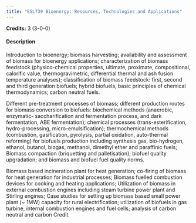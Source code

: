 ```yaml
---
title: "ESL739 Bioenergy: Resources, Technologies and Applications"
---
```

**Credits:** 3 (3-0-0)

#### Description
Introduction to bioenergy; biomass harvesting; availability and assessment of biomass for bioenergy applications; characterization of biomass feedstock (physico-chemical properties, ultimate, proximate, compositional, calorific value, thermogravimetric, differential thermal and ash fusion temperature analyses); classification of biomass feedstock: first, second and third generation biofuels; hybrid biofuels, basic principles of chemical thermodynamics; carbon neutral fuels.

Different pre-treatment processes of biomass; different production routes for biomass conversion to biofuels: biochemical methods (anaerobic, enzymatic- saccharification and fermentation process, and dark fermentation, ABE fermentation); chemical processes (trans-esterification, hydro-processing, micro-emulsification); thermochemical methods (combustion, gasification, pyrolysis, partial oxidation, auto-thermal reforming) for biofuels production including synthesis gas, bio-hydrogen, ethanol, butanol, biogas, methanol, dimethyl ether and paraffinic fuels; Biomass compaction (briquetting and palletisation); biofuel quality upgradation; and biomass and biofuel fuel quality norms.

Biomass based incineration plant for heat generation; co-firing of biomass for heat generation for industrial processes; Biomass fuelled combustion devices for cooking and heating applications; Utilization of biomass in external combustion engines including steam turbine power plant and Stirling engines; Case studies for setting up biomass based small power plant (~ 1MW) capacity for rural electrification; utilization of biofuels in gas turbine, internal combustion engines and fuel cells; analysis of carbon neutral and carbon Credit.